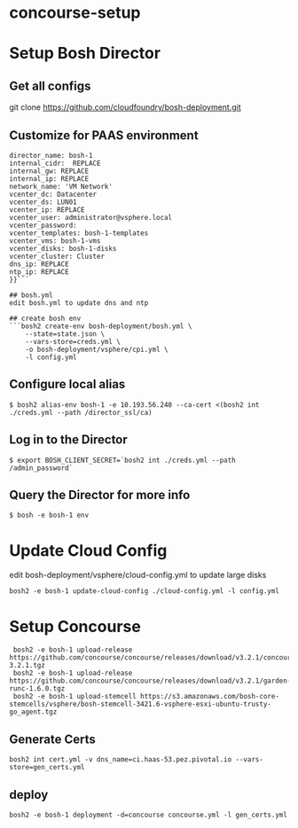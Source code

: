 # concourse-setup

# Setup Bosh Director

## Get all configs
git clone https://github.com/cloudfoundry/bosh-deployment.git

## Customize for PAAS environment
```cat config.yml << {
director_name: bosh-1
internal_cidr:  REPLACE
internal_gw: REPLACE
internal_ip: REPLACE
network_name: 'VM Network'
vcenter_dc: Datacenter
vcenter_ds: LUN01
vcenter_ip: REPLACE
vcenter_user: administrator@vsphere.local
vcenter_password: 
vcenter_templates: bosh-1-templates
vcenter_vms: bosh-1-vms
vcenter_disks: bosh-1-disks
vcenter_cluster: Cluster
dns_ip: REPLACE
ntp_ip: REPLACE
}}```

## bosh.yml 
edit bosh.yml to update dns and ntp

## create bosh env
```bosh2 create-env bosh-deployment/bosh.yml \
    --state=state.json \
    --vars-store=creds.yml \
    -o bosh-deployment/vsphere/cpi.yml \
	-l config.yml
```  
  
## Configure local alias
```$ bosh2 alias-env bosh-1 -e 10.193.56.240 --ca-cert <(bosh2 int ./creds.yml --path /director_ssl/ca)```

## Log in to the Director
```$ export BOSH_CLIENT=admin
$ export BOSH_CLIENT_SECRET=`bosh2 int ./creds.yml --path /admin_password`
```

## Query the Director for more info
```
$ bosh -e bosh-1 env
```

# Update Cloud Config
edit bosh-deployment/vsphere/cloud-config.yml to update large disks
```
bosh2 -e bosh-1 update-cloud-config ./cloud-config.yml -l config.yml
```
# Setup Concourse
```
 bosh2 -e bosh-1 upload-release https://github.com/concourse/concourse/releases/download/v3.2.1/concourse-3.2.1.tgz
 bosh2 -e bosh-1 upload-release https://github.com/concourse/concourse/releases/download/v3.2.1/garden-runc-1.6.0.tgz
 bosh2 -e bosh-1 upload-stemcell https://s3.amazonaws.com/bosh-core-stemcells/vsphere/bosh-stemcell-3421.6-vsphere-esxi-ubuntu-trusty-go_agent.tgz
```
## Generate Certs
 ```
 bosh2 int cert.yml -v dns_name=ci.haas-53.pez.pivotal.io --vars-store=gen_certs.yml
```
## deploy
 ```
 bosh2 -e bosh-1 deployment -d=concourse concourse.yml -l gen_certs.yml
 ```
